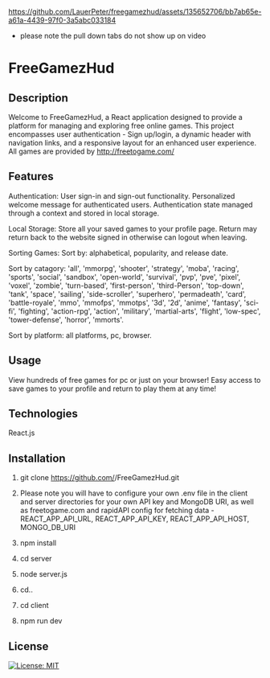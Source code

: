 





https://github.com/LauerPeter/freegamezhud/assets/135652706/bb7ab65e-a61a-4439-97f0-3a5abc033184

- please note the pull down tabs do not show up on video

  
# FreeGamezHud



## Description


Welcome to FreeGamezHud, a React application designed to provide a platform for managing and exploring free online games. This project encompasses user authentication - Sign up/login, a dynamic header with navigation links, and a responsive layout for an enhanced user experience. All games are provided by http://freetogame.com/



## Features

Authentication:
User sign-in and sign-out functionality.
Personalized welcome message for authenticated users.
Authentication state managed through a context and stored in local storage.


Local Storage:
Store all your saved games to your profile page.
Return may return back to the website signed in otherwise can logout when leaving.


Sorting Games:
Sort by: alphabetical, popularity, and release date.

Sort by catagory: 'all', 'mmorpg', 'shooter', 'strategy', 'moba', 'racing', 'sports', 'social', 'sandbox', 'open-world', 'survival', 'pvp', 'pve', 'pixel', 'voxel', 'zombie', 'turn-based', 'first-person', 'third-Person', 'top-down', 'tank', 'space', 'sailing', 'side-scroller', 'superhero', 'permadeath', 'card', 'battle-royale', 'mmo', 'mmofps', 'mmotps', '3d', '2d', 'anime', 'fantasy', 'sci-fi', 'fighting', 'action-rpg', 'action', 'military', 'martial-arts', 'flight', 'low-spec', 'tower-defense', 'horror', 'mmorts'.

Sort by platform: all platforms, pc, browser. 



## Usage

View hundreds of free games for pc or just on your browser! Easy access to save games to your profile and return to play them at any time! 




## Technologies

React.js

## Installation

1. git clone https://github.com/<your-username>/FreeGamezHud.git

2. Please note you will have to configure your own .env file in the client and server directories for your own API key and MongoDB URI, as well as freetogame.com and rapidAPI config for fetching data - 
REACT_APP_API_URL, 
REACT_APP_API_KEY, 
REACT_APP_API_HOST, 
MONGO_DB_URI

3. npm install 

4. cd server 

5. node server.js

6. cd..

7. cd client

8. npm run dev


## License

[![License: MIT](https://img.shields.io/badge/License-MIT-yellow.svg)](https://opensource.org/licenses/MIT)








